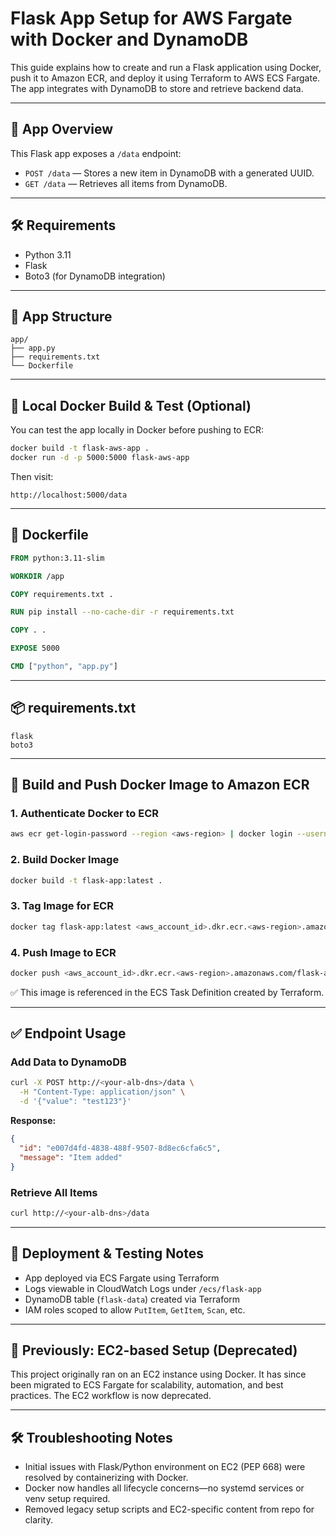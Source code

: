 # Flask App Setup for AWS Fargate with Docker and DynamoDB

This guide explains how to create and run a Flask application using Docker, push it to Amazon ECR, and deploy it using Terraform to AWS ECS Fargate. The app integrates with DynamoDB to store and retrieve backend data.

---

## 🧠 App Overview

This Flask app exposes a `/data` endpoint:

- `POST /data` — Stores a new item in DynamoDB with a generated UUID.
- `GET /data` — Retrieves all items from DynamoDB.

---

## 🛠️ Requirements

- Python 3.11
- Flask
- Boto3 (for DynamoDB integration)

---

## 📁 App Structure

```
app/
├── app.py
├── requirements.txt
└── Dockerfile
```

---

## 🔧 Local Docker Build & Test (Optional)

You can test the app locally in Docker before pushing to ECR:

```bash
docker build -t flask-aws-app .
docker run -d -p 5000:5000 flask-aws-app
```

Then visit:

```
http://localhost:5000/data
```

---

## 🐳 Dockerfile

```Dockerfile
FROM python:3.11-slim

WORKDIR /app

COPY requirements.txt .

RUN pip install --no-cache-dir -r requirements.txt

COPY . .

EXPOSE 5000

CMD ["python", "app.py"]
```

---

## 📦 requirements.txt

```
flask
boto3
```

---

## 🚀 Build and Push Docker Image to Amazon ECR

### 1. Authenticate Docker to ECR

```bash
aws ecr get-login-password --region <aws-region> | docker login --username AWS --password-stdin <aws_account_id>.dkr.ecr.<aws-region>.amazonaws.com
```

### 2. Build Docker Image

```bash
docker build -t flask-app:latest .
```

### 3. Tag Image for ECR

```bash
docker tag flask-app:latest <aws_account_id>.dkr.ecr.<aws-region>.amazonaws.com/flask-app:latest
```

### 4. Push Image to ECR

```bash
docker push <aws_account_id>.dkr.ecr.<aws-region>.amazonaws.com/flask-app:latest
```

✅ This image is referenced in the ECS Task Definition created by Terraform.

---

## ✅ Endpoint Usage

### Add Data to DynamoDB

```bash
curl -X POST http://<your-alb-dns>/data \
  -H "Content-Type: application/json" \
  -d '{"value": "test123"}'
```

**Response:**

```json
{
  "id": "e007d4fd-4838-488f-9507-8d8ec6cfa6c5",
  "message": "Item added"
}
```

### Retrieve All Items

```bash
curl http://<your-alb-dns>/data
```

---

## 🧪 Deployment & Testing Notes

- App deployed via ECS Fargate using Terraform
- Logs viewable in CloudWatch Logs under `/ecs/flask-app`
- DynamoDB table (`flask-data`) created via Terraform
- IAM roles scoped to allow `PutItem`, `GetItem`, `Scan`, etc.

---

## 📌 Previously: EC2-based Setup (Deprecated)

This project originally ran on an EC2 instance using Docker. It has since been migrated to ECS Fargate for scalability, automation, and best practices. The EC2 workflow is now deprecated.

---

## 🛠️ Troubleshooting Notes

- Initial issues with Flask/Python environment on EC2 (PEP 668) were resolved by containerizing with Docker.
- Docker now handles all lifecycle concerns—no systemd services or venv setup required.
- Removed legacy setup scripts and EC2-specific content from repo for clarity.
